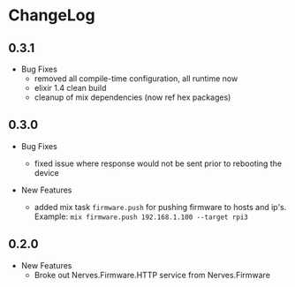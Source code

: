 # ChangeLog

## 0.3.1

* Bug Fixes
  * removed all compile-time configuration, all runtime now
  * elixir 1.4 clean build
  * cleanup of mix dependencies (now ref hex packages)

## 0.3.0

* Bug Fixes
  * fixed issue where response would not be sent prior to rebooting the device

* New Features
  * added mix task `firmware.push` for pushing firmware to hosts and ip's. Example: `mix firmware.push 192.168.1.100 --target rpi3`

## 0.2.0

* New Features
  * Broke out Nerves.Firmware.HTTP service from Nerves.Firmware
